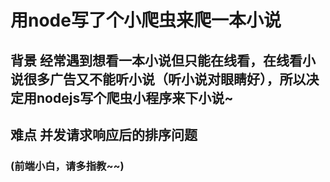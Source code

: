 # 用node写了个小爬虫来爬一本小说
## 背景 经常遇到想看一本小说但只能在线看，在线看小说很多广告又不能听小说（听小说对眼睛好），所以决定用nodejs写个爬虫小程序来下小说~
## 难点 并发请求响应后的排序问题
### (前端小白，请多指教~~)
